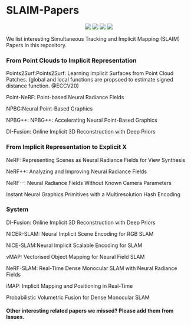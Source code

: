 # SLAIM-Papers 
<p align="center">
  <a href=""><img src="https://img.shields.io/badge/NeRF-4b44ce.svg"></a>
  <a href=""><img src="https://img.shields.io/badge/SLAM-red.svg"></a>
  <a href=""><img src="https://img.shields.io/badge/Representation-Implicit-green.svg"></a>
  <a href=""><img src="https://img.shields.io/badge/Representation-Explicit-green.svg"></a>
</p>
  

We list interesting Simultaneous Tracking and Implicit Mapping (SLAIM) Papers in this repository.


### From Point Clouds to Implicit Representation 

Points2Surf:Points2Surf: Learning Implicit Surfaces from Point Cloud Patches.  (global and local functions are propsoed to estimate signed distance function. @ECCV20)

Point-NeRF: Point-based Neural Radiance Fields 

NPBG:Neural Point-Based Graphics

NPBG++: NPBG++: Accelerating Neural Point-Based Graphics 

DI-Fusion: Online Implicit 3D Reconstruction with Deep Priors

### From Implicit Representation to Explicit X

NeRF: Representing Scenes as Neural Radiance Fields for View Synthesis

NeRF++: Analyzing and Improving Neural Radiance Fields

NeRF--: Neural Radiance Fields Without Known Camera Parameters

Instant Neural Graphics Primitives with a Multiresolution Hash Encoding

### System
DI-Fusion: Online Implicit 3D Reconstruction with Deep Priors

NICER-SLAM: Neural Implicit Scene Encoding for RGB SLAM

NICE-SLAM:Neural Implicit Scalable Encoding for SLAM

vMAP: Vectorised Object Mapping for Neural Field SLAM

NeRF-SLAM: Real-Time Dense Monocular SLAM with Neural Radiance Fields

iMAP: Implicit Mapping and Positioning in Real-Time

Probabilistic Volumetric Fusion for Dense Monocular SLAM

#### Other interesting related papers we missed? Please add them from Issues. 

